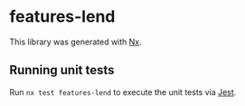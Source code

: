 # features-lend

This library was generated with [Nx](https://nx.dev).

## Running unit tests

Run `nx test features-lend` to execute the unit tests via [Jest](https://jestjs.io).
